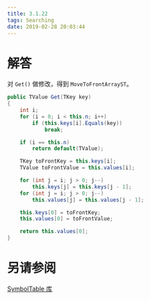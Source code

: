 ```yaml
---
title: 3.1.22
tags: Searching
date: 2019-02-28 20:03:44
---
```


# 解答

对 `Get()` 做修改，得到 `MoveToFrontArrayST`。

```csharp
public TValue Get(TKey key)
{
    int i;
    for (i = 0; i < this.n; i++)
        if (this.keys[i].Equals(key))
            break;

    if (i == this.n)
        return default(TValue);

    TKey toFrontKey = this.keys[i];
    TValue toFrontValue = this.values[i];

    for (int j = i; j > 0; j--)
        this.keys[j] = this.keys[j - 1];
    for (int j = i; j > 0; j--)
        this.values[j] = this.values[j - 1];

    this.keys[0] = toFrontKey;
    this.values[0] = toFrontValue;

    return this.values[0];
}
```

# 另请参阅

[SymbolTable 库](https://github.com/ikesnowy/Algorithms-4th-Edition-in-Csharp/tree/master/3%20Searching/3.1/SymbolTable)

